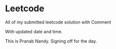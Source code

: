 # Leetcode
All of my submitted leetcode solution with Comment 

With updated date and time.

This is Pranab Nandy.
Signing off for the day.
